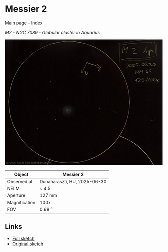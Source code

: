# Messier 2

[Main page](../index.md) - [Index](../pages/obj_index.md)

_M2_ - _NGC 7089_ - _Globular cluster in Aquarius_  

![Messier 2](../img/m2-20250701.jpg)

Object | Messier 2
-|-
Observed at | Dunaharaszti, HU, 2025-06-30
NELM | ~ 4.5
Aperture | 127 mm
Magnification | 100x
FOV | 0.68 °


## Links

- [Full sketch](../img/m2-ngc7009-20250701.jpg)
- [Original sketch](../scan/20250701_1.jpg)

